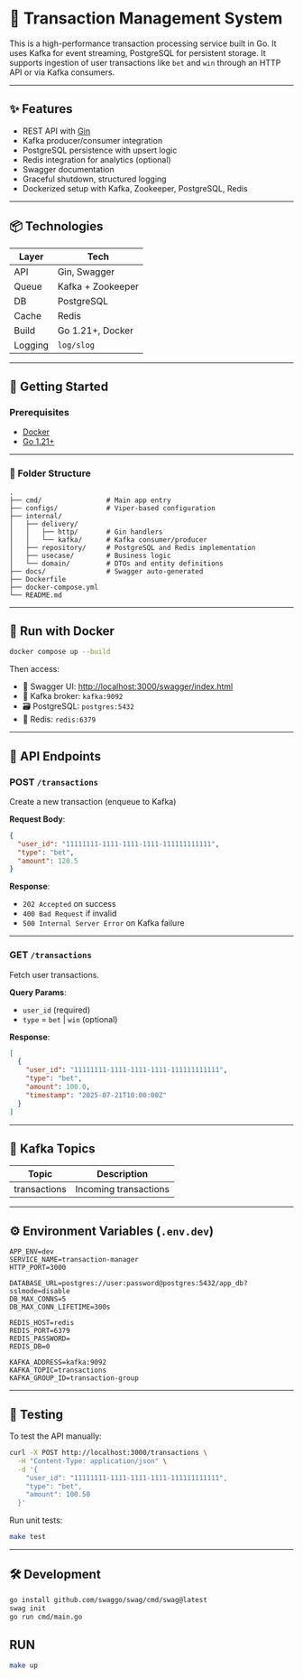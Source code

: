# 🎰 Transaction Management System

This is a high-performance transaction processing service built in Go. It uses Kafka for event streaming, PostgreSQL for persistent storage. It supports ingestion of user transactions like `bet` and `win` through an HTTP API or via Kafka consumers.

---

## ✨ Features

- REST API with [Gin](https://github.com/gin-gonic/gin)
- Kafka producer/consumer integration
- PostgreSQL persistence with upsert logic
- Redis integration for analytics (optional)
- Swagger documentation
- Graceful shutdown, structured logging
- Dockerized setup with Kafka, Zookeeper, PostgreSQL, Redis

---

## 📦 Technologies

| Layer     | Tech                                   |
|-----------|----------------------------------------|
| API       | Gin, Swagger                           |
| Queue     | Kafka + Zookeeper                      |
| DB        | PostgreSQL                             |
| Cache     | Redis                                  |
| Build     | Go 1.21+, Docker                       |
| Logging   | `log/slog`                             |

---

## 🚀 Getting Started

### Prerequisites

- [Docker](https://www.docker.com/)
- [Go 1.21+](https://golang.org/dl/)

---

### 📁 Folder Structure

```
.
├── cmd/                # Main app entry
├── configs/            # Viper-based configuration
├── internal/
│   ├── delivery/
│   │   ├── http/       # Gin handlers
│   │   └── kafka/      # Kafka consumer/producer
│   ├── repository/     # PostgreSQL and Redis implementation
│   ├── usecase/        # Business logic
│   └── domain/         # DTOs and entity definitions
├── docs/               # Swagger auto-generated
├── Dockerfile
├── docker-compose.yml
└── README.md
```

---

## 🐳 Run with Docker

```bash
docker compose up --build
```

Then access:

- 🧠 Swagger UI: [http://localhost:3000/swagger/index.html](http://localhost:3000/swagger/index.html)
- 📡 Kafka broker: `kafka:9092`
- 🗃️ PostgreSQL: `postgres:5432`
- 🔁 Redis: `redis:6379`

---

## 🔌 API Endpoints

### POST `/transactions`

Create a new transaction (enqueue to Kafka)

**Request Body**:

```json
{
  "user_id": "11111111-1111-1111-1111-111111111111",
  "type": "bet",
  "amount": 120.5
}
```

**Response**:
- `202 Accepted` on success
- `400 Bad Request` if invalid
- `500 Internal Server Error` on Kafka failure

---

### GET `/transactions`

Fetch user transactions.

**Query Params**:
- `user_id` (required)
- `type` = `bet` | `win` (optional)

**Response**:
```json
[
  {
    "user_id": "11111111-1111-1111-1111-111111111111",
    "type": "bet",
    "amount": 100.0,
    "timestamp": "2025-07-21T10:00:00Z"
  }
]
```

---

## 🔄 Kafka Topics

| Topic        | Description           |
|--------------|-----------------------|
| transactions | Incoming transactions |

---

## ⚙️ Environment Variables (`.env.dev`)

```dotenv
APP_ENV=dev
SERVICE_NAME=transaction-manager
HTTP_PORT=3000

DATABASE_URL=postgres://user:password@postgres:5432/app_db?sslmode=disable
DB_MAX_CONNS=5
DB_MAX_CONN_LIFETIME=300s

REDIS_HOST=redis
REDIS_PORT=6379
REDIS_PASSWORD=
REDIS_DB=0

KAFKA_ADDRESS=kafka:9092
KAFKA_TOPIC=transactions
KAFKA_GROUP_ID=transaction-group
```

---

## 🧪 Testing

To test the API manually:

```bash
curl -X POST http://localhost:3000/transactions \
  -H "Content-Type: application/json" \
  -d '{
    "user_id": "11111111-1111-1111-1111-111111111111",
    "type": "bet",
    "amount": 100.50
  }'
```

Run unit tests:

```bash
make test
```

---

## 🛠️ Development

```bash
go install github.com/swaggo/swag/cmd/swag@latest
swag init
go run cmd/main.go
```


## RUN

```bash
make up
```